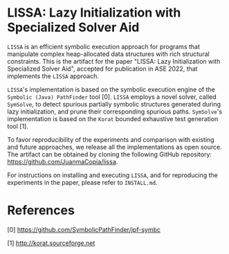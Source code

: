 # LISSA: Lazy Initialization with Specialized Solver Aid

`LISSA` is an efficient symbolic execution approach for programs that manipulate complex heap-allocated data structures with rich structural constraints. This is the artifact for the paper "LISSA: Lazy Initialization with Specialized Solver Aid", accepted for publication in ASE 2022, that implements the `LISSA` approach. 

`LISSA`'s implementation is based on the symbolic execution engine of the `Symbolic (Java) PathFinder` tool [0]. `LISSA` employs a novel solver, called `SymSolve`, to detect spurious partially symbolic structures generated during lazy initialization, and prune their corresponding spurious paths. `SymSolve`'s implementation is based on the `Korat` bounded exhaustive test generation tool [1]. 

To favor reproducibility of the experiments and comparison with existing and future approaches, we release all the implementations as open source. The artifact can be obtained by cloning the following GitHub repository: https://github.com/JuanmaCopia/lissa.

For instructions on installing and executing `LISSA`, and for reproducing the experiments in the paper, please refer to `INSTALL.md`.

# References

[0] https://github.com/SymbolicPathFinder/jpf-symbc

[1] http://korat.sourceforge.net
